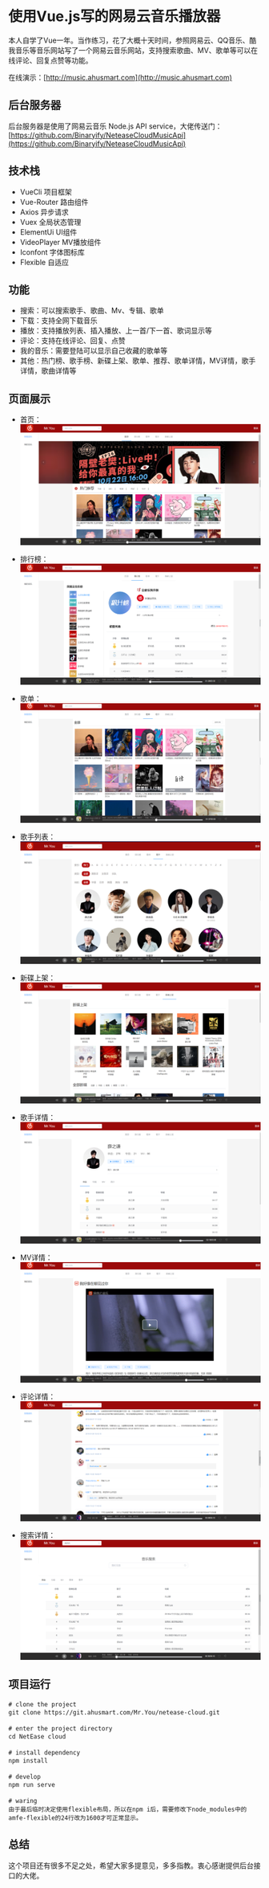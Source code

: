 <!--
 * @Descripttion: 项目说明
 * @Author: Mr.You
 * @Date: 2020-10-12 14:47:49
 * @LastEditTime: 2021-03-04 13:54:12
-->

# 使用Vue.js写的网易云音乐播放器

本人自学了Vue一年。当作练习，花了大概十天时间，参照网易云、QQ音乐、酷我音乐等音乐网站写了一个网易云音乐网站，支持搜索歌曲、MV、歌单等可以在线评论、回复点赞等功能。


在线演示：[http://music.ahusmart.com](http://music.ahusmart.com)

## 后台服务器

后台服务器是使用了网易云音乐 Node.js API service，大佬传送门：[https://github.com/Binaryify/NeteaseCloudMusicApi](https://github.com/Binaryify/NeteaseCloudMusicApi)

## 技术栈
- VueCli 项目框架
- Vue-Router 路由组件
- Axios 异步请求
- Vuex 全局状态管理
- ElementUi UI组件
- VideoPlayer MV播放组件
- Iconfont 字体图标库
- Flexible 自适应

## 功能

- 搜索：可以搜索歌手、歌曲、Mv、专辑、歌单
- 下载：支持全网下载音乐
- 播放：支持播放列表、插入播放、上一首/下一首、歌词显示等
- 评论：支持在线评论、回复、点赞
- 我的音乐：需要登陆可以显示自己收藏的歌单等
- 其他：热门榜、歌手榜、新碟上架、歌单、推荐、歌单详情，MV详情，歌手详情，歌曲详情等

## 页面展示
- 首页：![首页](./src/icons/pic/Snipaste_2020-10-22_18-28-30.png)
  
- 排行榜：![排行榜](./src/icons/pic/Snipaste_2020-10-22_18-29-08.png)


- 歌单：![歌单](./src/icons/pic/Snipaste_2020-10-22_18-29-18.png)


- 歌手列表：![歌手](./src/icons/pic/Snipaste_2020-10-22_18-29-28.png)


- 新碟上架：![新碟上架](./src/icons/pic/Snipaste_2020-10-22_18-29-38.png)


- 歌手详情：![歌手详情](./src/icons/pic/Snipaste_2020-10-22_18-30-00.png)


- MV详情：![MV详情](./src/icons/pic/Snipaste_2020-10-22_18-30-11.png)


- 评论详情：![评论详情](./src/icons/pic/Snipaste_2020-10-22_18-30-59.png)


- 搜索详情： ![搜索详情](./src/icons/pic/Snipaste_2020-10-22_18-31-25.png)

## 项目运行


```
# clone the project
git clone https://git.ahusmart.com/Mr.You/netease-cloud.git

# enter the project directory
cd NetEase cloud

# install dependency
npm install

# develop
npm run serve

# waring
由于最后临时决定使用flexible布局，所以在npm i后，需要修改下node_modules中的amfe-flexible的24行改为1600才可正常显示。
```

## 总结
这个项目还有很多不足之处，希望大家多提意见，多多指教。衷心感谢提供后台接口的大佬。